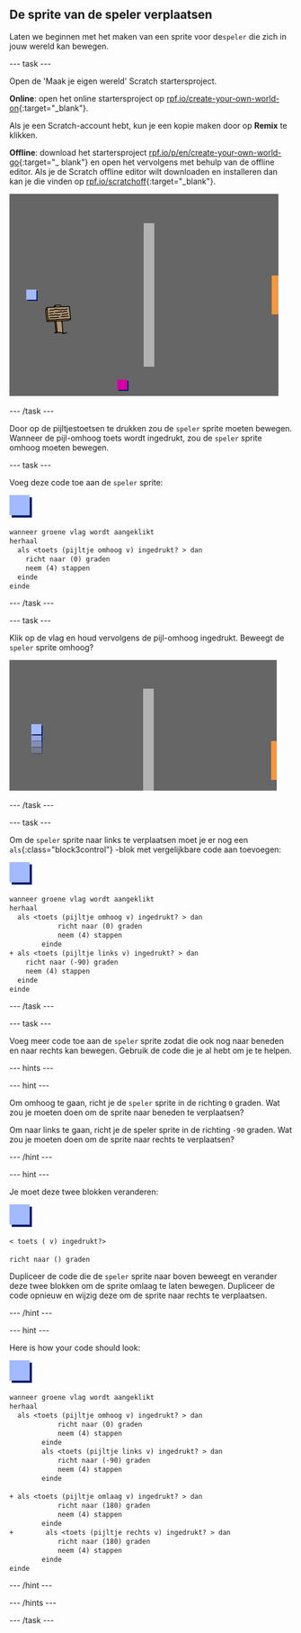 ## De sprite van de speler verplaatsen

Laten we beginnen met het maken van een sprite voor de`speler` die zich in jouw wereld kan bewegen.

\--- task \---

Open de 'Maak je eigen wereld' Scratch startersproject.

**Online**: open het online startersproject op [rpf.io/create-your-own-world-on](http://rpf.io/create-your-own-world-on){:target="_blank"}.

Als je een Scratch-account hebt, kun je een kopie maken door op **Remix** te klikken.

**Offline**: download het startersproject [rpf.io/p/en/create-your-own-world-go](http://rpf.io/p/en/create-your-own-world-go){:target="_ blank"} en open het vervolgens met behulp van de offline editor. Als je de Scratch offline editor wilt downloaden en installeren dan kan je die vinden op [rpf.io/scratchoff](https://rpf.io/scratchoff){:target="_blank"}.

![schermafdruk](images/world-starter.png)

\--- /task \---

Door op de pijltjestoetsen te drukken zou de `speler` sprite moeten bewegen. Wanneer de pijl-omhoog toets wordt ingedrukt, zou de `speler` sprite omhoog moeten bewegen.

\--- task \---

Voeg deze code toe aan de `speler` sprite:

![speler](images/player.png)

```blocks3
wanneer groene vlag wordt aangeklikt
herhaal 
  als <toets (pijltje omhoog v) ingedrukt? > dan 
    richt naar (0) graden
    neem (4) stappen
  einde
einde
```

\--- /task \---

\--- task \---

Klik op de vlag en houd vervolgens de pijl-omhoog ingedrukt. Beweegt de `speler` sprite omhoog?

![schermafdruk](images/world-up.png)

\--- /task \---

\--- task \---

Om de `speler` sprite naar links te verplaatsen moet je er nog een `als`{:class="block3control"} -blok met vergelijkbare code aan toevoegen:

![speler](images/player.png)

```blocks3
wanneer groene vlag wordt aangeklikt
herhaal 
  als <toets (pijltje omhoog v) ingedrukt? > dan
            richt naar (0) graden
            neem (4) stappen
        einde
+ als <toets (pijltje links v) ingedrukt? > dan 
    richt naar (-90) graden
    neem (4) stappen
  einde
einde
```

\--- /task \---

\--- task \---

Voeg meer code toe aan de `speler` sprite zodat die ook nog naar beneden en naar rechts kan bewegen. Gebruik de code die je al hebt om je te helpen.

\--- hints \---

\--- hint \---

Om omhoog te gaan, richt je de `speler` sprite in de richting `0` graden. Wat zou je moeten doen om de sprite naar beneden te verplaatsen?

Om naar links te gaan, richt je de speler sprite in de richting `-90` graden. Wat zou je moeten doen om de sprite naar rechts te verplaatsen?

\--- /hint \---

\--- hint \---

Je moet deze twee blokken veranderen:

![speler](images/player.png)

```blocks3
< toets ( v) ingedrukt?>

richt naar () graden
```

Dupliceer de code die de `speler` sprite naar boven beweegt en verander deze twee blokken om de sprite omlaag te laten bewegen. Dupliceer de code opnieuw en wijzig deze om de sprite naar rechts te verplaatsen.

\--- /hint \---

\--- hint \---

Here is how your code should look:

![player](images/player.png)

```blocks3
wanneer groene vlag wordt aangeklikt
herhaal 
  als <toets (pijltje omhoog v) ingedrukt? > dan
            richt naar (0) graden
            neem (4) stappen
        einde
        als <toets (pijltje links v) ingedrukt? > dan
            richt naar (-90) graden
            neem (4) stappen
        einde

+ als <toets (pijltje omlaag v) ingedrukt? > dan
            richt naar (180) graden
            neem (4) stappen
        einde
+        als <toets (pijltje rechts v) ingedrukt? > dan
            richt naar (180) graden
            neem (4) stappen
        einde
einde
```

\--- /hint \---

\--- /hints \---

\--- /task \---